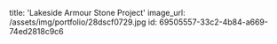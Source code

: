 title: 'Lakeside Armour Stone Project'
image_url: /assets/img/portfolio/28dscf0729.jpg
id: 69505557-33c2-4b84-a669-74ed2818c9c6
